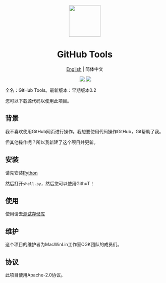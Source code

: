 <div align="center">
  <img src="https://s1.imagehub.cc/images/2022/04/09/favicon.png" width="100px" height="100px">
  <h1 align="center">GitHub Tools</h1>
  
  [English](https://github.com/macwinlin-studio/GithuT/README.md) | 简体中文
  
  <a href="https://github.com/macwinlin-studio/GithuT/blob/1.0.0/LICENSE">
    <img src="https://img.shields.io/badge/license-Apache--2.0-blue" alt="">
  </a>
  <a href="https://www.microsoft.com/en-us/windows">
    <img src="https://img.shields.io/badge/platform-windows-orange">
  </a>
  <a href="https://www.python.org/">
    <img src="https://img.shields.io/badge/python-v3.9-orange">
  </a>
</div>

全名：GitHub Tools。最新版本：早期版本0.2

您可以下载源代码以使用此项目。

## 背景

我不喜欢使用GitHub网页进行操作。我想要使用代码操作GitHub，Git帮助了我。

但其他操作呢？所以我新建了这个项目并更新。

## 安装

请先安装[Python](https://www.python.org)

然后打开`shell.py`，然后您可以使用GithuT！

## 使用

使用请去[测试存储库](https://github.com/xtest2021/githut-test-repo/blob/main/README.md#usage)

## 维护

这个项目的维护者为MacWinLin工作室CGK团队的成员们。

## 协议

此项目使用Apache-2.0协议。
